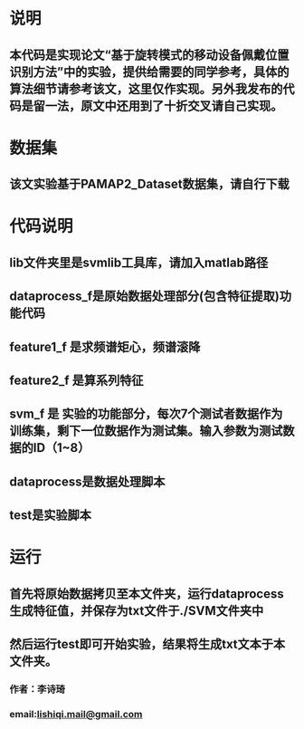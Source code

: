 # 说明
## 本代码是实现论文“基于旋转模式的移动设备佩戴位置识别方法”中的实验，提供给需要的同学参考，具体的算法细节请参考该文，这里仅作实现。另外我发布的代码是留一法，原文中还用到了十折交叉请自己实现。

# 数据集
## 该文实验基于PAMAP2_Dataset数据集，请自行下载

# 代码说明
## lib文件夹里是svmlib工具库，请加入matlab路径
## dataprocess_f是原始数据处理部分(包含特征提取)功能代码
## feature1_f 是求频谱矩心，频谱滚降
## feature2_f 是算系列特征
## svm_f 是 实验的功能部分，每次7个测试者数据作为训练集，剩下一位数据作为测试集。输入参数为测试数据的ID（1~8）

## dataprocess是数据处理脚本
## test是实验脚本

# 运行
## 首先将原始数据拷贝至本文件夹，运行dataprocess生成特征值，并保存为txt文件于./SVM文件夹中
## 然后运行test即可开始实验，结果将生成txt文本于本文件夹。



### 作者：李诗琦
### email:lishiqi.mail@gmail.com

